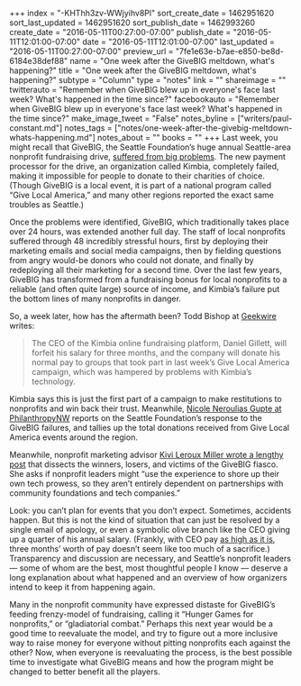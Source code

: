 +++
index = "-KHThh3zv-WWjyihv8Pl"
sort_create_date = 1462951620
sort_last_updated = 1462951620
sort_publish_date = 1462993260
create_date = "2016-05-11T00:27:00-07:00"
publish_date = "2016-05-11T12:01:00-07:00"
date = "2016-05-11T12:01:00-07:00"
last_updated = "2016-05-11T00:27:00-07:00"
preview_url = "7fe1e63e-b7ae-e850-be8d-6184e38def88"
name = "One week after the GiveBIG meltdown, what's happening?"
title = "One week after the GiveBIG meltdown, what's happening?"
subtype = "Column"
type = "notes"
link = ""
shareimage = ""
twitterauto = "Remember when GiveBIG blew up in everyone's face last week? What's happened in the time since?"
facebookauto = "Remember when GiveBIG blew up in everyone's face last week? What's happened in the time since?"
make_image_tweet = "False"
notes_byline = ["writers/paul-constant.md"]
notes_tags = ["notes/one-week-after-the-givebig-meltdown-whats-happening.md"]
notes_about = ""
books = ""
+++
Last week, you might recall that GiveBIG, the Seattle Foundation’s huge annual Seattle-area nonprofit fundraising drive, [suffered from big problems]( http://seattlereviewofbooks.com/notes/2016/05/03/a-quick-note-on-problems-with-givebig/). The new payment processor for the drive, an organization called Kimbia, completely failed, making it impossible for people to donate to their charities of choice. (Though GiveBIG is a local event, it is part of a national program called “Give Local America,” and many other regions reported the exact same troubles as Seattle.)

Once the problems were identified, GiveBIG, which traditionally takes place over 24 hours, was extended another full day. The staff of local nonprofits suffered through 48 incredibly stressful hours, first by deploying their marketing emails and social media campaigns, then by fielding questions from angry would-be donors who could not donate, and finally by redeploying all their marketing for a second time. Over the last few years, GiveBIG has transformed from a fundraising bonus for local nonprofits to a reliable (and often quite large) source of income, and Kimbia’s failure put the bottom lines of many nonprofits in danger.

So, a week later, how has the aftermath been? Todd Bishop at [Geekwire]( http://www.geekwire.com/2016/kimbia-ceo-forfeit-salary-3-months-response-tech-problems/) writes:
<blockquote>The CEO of the Kimbia online fundraising platform, Daniel Gillett, will forfeit his salary for three months, and the company will donate his normal pay to groups that took part in last week’s Give Local America campaign, which was hampered by problems with Kimbia’s technology.</blockquote>

Kimbia says this is just the first part of a campaign to make restitutions to nonprofits and win back their trust. Meanwhile, [Nicole Neroulias Gupte at PhilanthropyNW](https://philanthropynw.org/news/giving-day-platform-offers-apology-refunds-community-foundations) reports on the Seattle Foundation’s response to the GiveBIG failures, and tallies up the total donations received from Give Local America events around the region.

Meanwhile, nonprofit marketing advisor [Kivi Leroux Miller wrote a lengthy post]( http://www.nonprofitmarketingguide.com/blog/2016/05/10/the-heroes-and-villains-of-the-give-local-america-story-givedaylessons/) that dissects the winners, losers, and victims of the GiveBIG fiasco. She asks if nonprofit leaders might “use the experience to shore up their own tech prowess, so they aren’t entirely dependent on partnerships with community foundations and tech companies.”

Look: you can’t plan for events that you don’t expect. Sometimes, accidents happen. But this is not the kind of situation that can just be resolved by a single email of apology, or even a symbolic olive branch like the CEO giving up a quarter of his annual salary. (Frankly, with CEO pay [as high as it is](http://www.epi.org/publication/ceo-pay-has-grown-90-times-faster-than-typical-worker-pay-since-1978/),  three months’ worth of pay doesn’t seem like too much of a sacrifice.) Transparency and discussion are necessary, and Seattle’s nonprofit leaders — some of whom are the best, most thoughtful people I know  — deserve a long explanation about what happened and an overview of how organizers intend to keep it from happening again.

Many in the nonprofit community have expressed distaste for GiveBIG’s feeding frenzy-model of fundraising, calling it “Hunger Games for nonprofits,” or “gladiatorial combat.” Perhaps this next year would be a good time to reevaluate the model, and try to figure out a more inclusive way to raise money for everyone without pitting nonprofits each against the other? Now, when everyone is reevaluating the process, is the best possible time to investigate what GiveBIG means and how the program might be changed to better benefit all the players.
